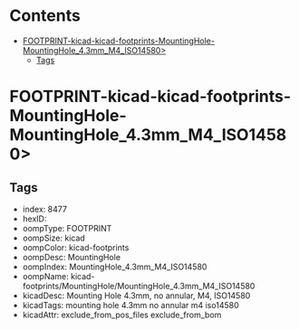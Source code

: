 



Contents
========

* [FOOTPRINT-kicad-kicad-footprints-MountingHole-MountingHole_4.3mm_M4_ISO14580>](#footprint-kicad-kicad-footprints-mountinghole-mountinghole_43mm_m4_iso14580)
	* [Tags](#tags)

# FOOTPRINT-kicad-kicad-footprints-MountingHole-MountingHole_4.3mm_M4_ISO14580>

## Tags

- index: 8477
- hexID: 
- oompType: FOOTPRINT
- oompSize: kicad
- oompColor: kicad-footprints
- oompDesc: MountingHole
- oompIndex: MountingHole_4.3mm_M4_ISO14580
- oompName: kicad-footprints/MountingHole/MountingHole_4.3mm_M4_ISO14580
- kicadDesc: Mounting Hole 4.3mm, no annular, M4, ISO14580
- kicadTags: mounting hole 4.3mm no annular m4 iso14580
- kicadAttr: exclude_from_pos_files exclude_from_bom
